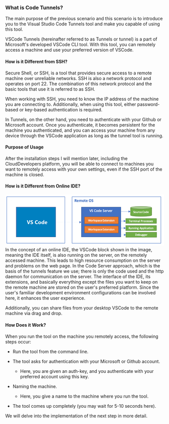 ### What is Code Tunnels?
The main purpose of the previous scenario and this scenario is to introduce you to the Visual Studio Code Tunnels tool and make you capable of using this tool.

VSCode Tunnels (hereinafter referred to as Tunnels or tunnel) is a part of Microsoft's developed VSCode CLI tool. With this tool, you can remotely access a machine and use your preferred version of VSCode.

#### How is it Different from SSH?
Secure Shell, or SSH, is a tool that provides secure access to a remote machine over unreliable networks. SSH is also a network protocol and operates on port 22. The combination of this network protocol and the basic tools that use it is referred to as SSH.

When working with SSH, you need to know the IP address of the machine you are connecting to. Additionally, when using this tool, either password-based or key-based authentication is required.

In Tunnels, on the other hand, you need to authenticate with your Github or Microsoft account. Once you authenticate, it becomes persistent for the machine you authenticated, and you can access your machine from any device through the VSCode application as long as the tunnel tool is running.

#### Purpose of Usage
After the installation steps I will mention later, including the CloudDevelopers platform, you will be able to connect to machines you want to remotely access with your own settings, even if the SSH port of the machine is closed.

#### How is it Different from Online IDE?
![architecture](./assets/server-arch-latest.png)
In the concept of an online IDE, the VSCode block shown in the image, meaning the IDE itself, is also running on the server, on the remotely accessed machine. This leads to high resource consumption on the server and problems on the web page. In the Code Server approach, which is the basis of the tunnels feature we use; there is only the code used and the http daemon for communication on the server. The interface of the IDE, its extensions, and basically everything except the files you want to keep on the remote machine are stored on the user's preferred platform. Since the user's familiar development environment configurations can be involved here, it enhances the user experience.

Additionally, you can share files from your desktop VSCode to the remote machine via drag and drop.

#### How Does it Work?
When you run the tool on the machine you remotely access, the following steps occur:

- Run the tool from the command line.

- The tool asks for authentication with your Microsoft or Github account.

    - Here, you are given an auth-key, and you authenticate with your preferred account using this key.
- Naming the machine.

    - Here, you give a name to the machine where you run the tool.
- The tool comes up completely (you may wait for 5-10 seconds here).

We will delve into the implementation of the next step in more detail.